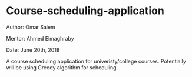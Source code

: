 # Course-scheduling-application

Author: Omar Salem

Mentor: Ahmed Elmaghraby

Date: June 20th, 2018

A course scheduling application for univeristy/college courses. Potentially will be using Greedy algorithm for scheduling. 
